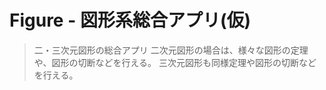 # Figure - 図形系総合アプリ(仮)

> 二・三次元図形の総合アプリ
> 二次元図形の場合は、様々な図形の定理や、図形の切断などを行える。
> 三次元図形も同様定理や図形の切断などを行える。


